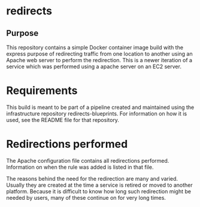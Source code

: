 # redirects
## Purpose

This repository contains a simple Docker container image build with the express purpose of redirecting traffic from one location to another using an Apache web server to perform the redirection. This is a newer iteration of a service which was performed using a apache server on an EC2 server.

# Requirements

This build is meant to be part of a pipeline created and maintained using the infrastructure repository redirects-blueprints. For information on how it is used, see the README file for that repository.

# Redirections performed

The Apache configuration file contains all redirections performed. Information on when the rule was added is listed in that file. 

The reasons behind the need for the redirection are many and varied. Usually they are created at the time a service is retired or moved to another platform. Because it is difficult to know how long such redirection might be needed by users, many of these continue on for very long times.
